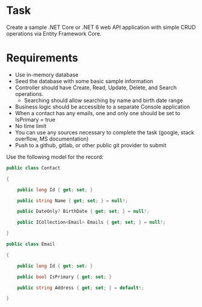 # Task

Create a sample .NET Core or .NET 6 web API application with simple CRUD 
operations via Entity Framework Core.

# Requirements

- Use in-memory database
- Seed the database with some basic sample information
- Controller should have Create, Read, Update, Delete, and Search operations.
  - Searching should allow searching by name and birth date range
- Business logic should be accessible to a separate Console application
- When a contact has any emails, one and only one should be set to IsPrimary = true
- No time limit
- You can use any sources necessary to complete the task (google, stack overflow, MS documentation)
- Push to a github, gitlab, or other public git provider to submit

Use the following model for the record:
 
```csharp
public class Contact

{

    public long Id { get; set; }

    public string Name { get; set; } = null!;

    public DateOnly? BirthDate { get; set; } = null!;

    public ICollection<Email> Emails { get; set; } = null!;

}

public class Email

{

    public long Id { get; set; }

    public bool IsPrimary { get; set; }

    public string Address { get; set; } = default!;

}
```
